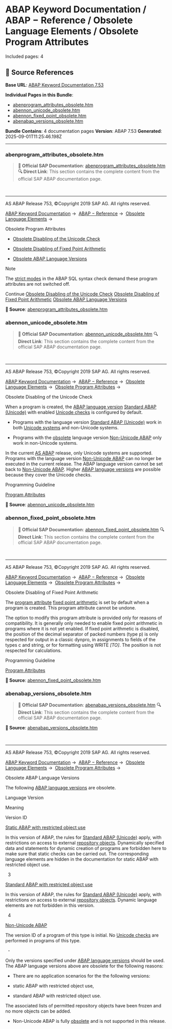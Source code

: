 # ABAP Keyword Documentation / ABAP − Reference / Obsolete Language Elements / Obsolete Program Attributes

Included pages: 4



## 🔗 Source References

**Base URL**: [ABAP Keyword Documentation 7.53](https://help.sap.com/doc/abapdocu_753_index_htm/7.53/en-US/index.htm)

**Individual Pages in this Bundle**:
- [abenprogram_attributes_obsolete.htm](https://help.sap.com/doc/abapdocu_753_index_htm/7.53/en-US/abenprogram_attributes_obsolete.htm)
- [abennon_unicode_obsolete.htm](https://help.sap.com/doc/abapdocu_753_index_htm/7.53/en-US/abennon_unicode_obsolete.htm)
- [abennon_fixed_point_obsolete.htm](https://help.sap.com/doc/abapdocu_753_index_htm/7.53/en-US/abennon_fixed_point_obsolete.htm)
- [abenabap_versions_obsolete.htm](https://help.sap.com/doc/abapdocu_753_index_htm/7.53/en-US/abenabap_versions_obsolete.htm)

**Bundle Contains**: 4 documentation pages
**Version**: ABAP 7.53
**Generated**: 2025-09-01T11:25:46.198Z

---

### abenprogram_attributes_obsolete.htm

> **📖 Official SAP Documentation**: [abenprogram_attributes_obsolete.htm](https://help.sap.com/doc/abapdocu_753_index_htm/7.53/en-US/abenprogram_attributes_obsolete.htm)
> **🔍 Direct Link**: This section contains the complete content from the official SAP ABAP documentation page.


  

* * *

AS ABAP Release 753, ©Copyright 2019 SAP AG. All rights reserved.

[ABAP Keyword Documentation](javascript:call_link\('abenabap.htm'\)) →  [ABAP − Reference](javascript:call_link\('abenabap_reference.htm'\)) →  [Obsolete Language Elements](javascript:call_link\('abenabap_obsolete.htm'\)) → 

Obsolete Program Attributes

-   [Obsolete Disabling of the Unicode Check](javascript:call_link\('abennon_unicode_obsolete.htm'\))

-   [Obsolete Disabling of Fixed Point Arithmetic](javascript:call_link\('abennon_fixed_point_obsolete.htm'\))

-   [Obsolete ABAP Language Versions](javascript:call_link\('abenabap_versions_obsolete.htm'\))

Note

The [strict modes](javascript:call_link\('abenopensql_strict_modes.htm'\)) in the ABAP SQL syntax check demand these program attributes are not switched off.

Continue
[Obsolete Disabling of the Unicode Check](javascript:call_link\('abennon_unicode_obsolete.htm'\))
[Obsolete Disabling of Fixed Point Arithmetic](javascript:call_link\('abennon_fixed_point_obsolete.htm'\))
[Obsolete ABAP Language Versions](javascript:call_link\('abenabap_versions_obsolete.htm'\))



**📖 Source**: [abenprogram_attributes_obsolete.htm](https://help.sap.com/doc/abapdocu_753_index_htm/7.53/en-US/abenprogram_attributes_obsolete.htm)

### abennon_unicode_obsolete.htm

> **📖 Official SAP Documentation**: [abennon_unicode_obsolete.htm](https://help.sap.com/doc/abapdocu_753_index_htm/7.53/en-US/abennon_unicode_obsolete.htm)
> **🔍 Direct Link**: This section contains the complete content from the official SAP ABAP documentation page.


  

* * *

AS ABAP Release 753, ©Copyright 2019 SAP AG. All rights reserved.

[ABAP Keyword Documentation](javascript:call_link\('abenabap.htm'\)) →  [ABAP − Reference](javascript:call_link\('abenabap_reference.htm'\)) →  [Obsolete Language Elements](javascript:call_link\('abenabap_obsolete.htm'\)) →  [Obsolete Program Attributes](javascript:call_link\('abenprogram_attributes_obsolete.htm'\)) → 

Obsolete Disabling of the Unicode Check

When a program is created, the [ABAP language version](javascript:call_link\('abenabap_versions.htm'\)) [Standard ABAP (Unicode)](javascript:call_link\('abenunicode_program_glosry.htm'\) "Glossary Entry") with enabled [Unicode checks](javascript:call_link\('abenunicode_check_glosry.htm'\) "Glossary Entry") is configured by default.

-   Programs with the language version [Standard ABAP (Unicode)](javascript:call_link\('abenunicode_program_glosry.htm'\) "Glossary Entry") work in both [Unicode systems](javascript:call_link\('abenunicode_system_glosry.htm'\) "Glossary Entry") and non-Unicode systems.

-   Programs with the [obsolete](javascript:call_link\('abenabap_versions_obsolete.htm'\)) language version [Non-Unicode ABAP](javascript:call_link\('abennon_unicode_program_glosry.htm'\) "Glossary Entry") only work in non-Unicode systems.

In the current [AS ABAP](javascript:call_link\('abensap_nw_abap_glosry.htm'\) "Glossary Entry") release, only Unicode systems are supported. Programs with the language version [Non-Unicode ABAP](javascript:call_link\('abennon_unicode_program_glosry.htm'\) "Glossary Entry") can no longer be executed in the current release. The ABAP language version cannot be set back to [Non-Unicode ABAP](javascript:call_link\('abennon_unicode_program_glosry.htm'\) "Glossary Entry"). Higher [ABAP language versions](javascript:call_link\('abenabap_version_glosry.htm'\) "Glossary Entry") are possible because they cover the Unicode checks.

Programming Guideline

[Program Attributes](javascript:call_link\('abenprogram_attribute_guidl.htm'\) "Guideline")



**📖 Source**: [abennon_unicode_obsolete.htm](https://help.sap.com/doc/abapdocu_753_index_htm/7.53/en-US/abennon_unicode_obsolete.htm)

### abennon_fixed_point_obsolete.htm

> **📖 Official SAP Documentation**: [abennon_fixed_point_obsolete.htm](https://help.sap.com/doc/abapdocu_753_index_htm/7.53/en-US/abennon_fixed_point_obsolete.htm)
> **🔍 Direct Link**: This section contains the complete content from the official SAP ABAP documentation page.


  

* * *

AS ABAP Release 753, ©Copyright 2019 SAP AG. All rights reserved.

[ABAP Keyword Documentation](javascript:call_link\('abenabap.htm'\)) →  [ABAP − Reference](javascript:call_link\('abenabap_reference.htm'\)) →  [Obsolete Language Elements](javascript:call_link\('abenabap_obsolete.htm'\)) →  [Obsolete Program Attributes](javascript:call_link\('abenprogram_attributes_obsolete.htm'\)) → 

Obsolete Disabling of Fixed Point Arithmetic

The [program attribute](javascript:call_link\('abenprogram_attribute_glosry.htm'\) "Glossary Entry") [fixed point arithmetic](javascript:call_link\('abenfixed_point_arithmetic_glosry.htm'\) "Glossary Entry") is set by default when a program is created. This program attribute cannot be undone.

The option to modify this program attribute is provided only for reasons of compatibility. It is generally only needed to enable fixed point arithmetic in programs where it is not yet enabled. If fixed point arithmetic is disabled, the position of the decimal separator of packed numbers (type p) is only respected for output in a classic dynpro, in assignments to fields of the types c and string, or for formatting using WRITE *\[*TO*\]*. The position is not respected for calculations.

Programming Guideline

[Program Attributes](javascript:call_link\('abenprogram_attribute_guidl.htm'\) "Guideline")



**📖 Source**: [abennon_fixed_point_obsolete.htm](https://help.sap.com/doc/abapdocu_753_index_htm/7.53/en-US/abennon_fixed_point_obsolete.htm)

### abenabap_versions_obsolete.htm

> **📖 Official SAP Documentation**: [abenabap_versions_obsolete.htm](https://help.sap.com/doc/abapdocu_753_index_htm/7.53/en-US/abenabap_versions_obsolete.htm)
> **🔍 Direct Link**: This section contains the complete content from the official SAP ABAP documentation page.


**📖 Source**: [abenabap_versions_obsolete.htm](https://help.sap.com/doc/abapdocu_753_index_htm/7.53/en-US/abenabap_versions_obsolete.htm)


  

* * *

AS ABAP Release 753, ©Copyright 2019 SAP AG. All rights reserved.

[ABAP Keyword Documentation](javascript:call_link\('abenabap.htm'\)) →  [ABAP − Reference](javascript:call_link\('abenabap_reference.htm'\)) →  [Obsolete Language Elements](javascript:call_link\('abenabap_obsolete.htm'\)) →  [Obsolete Program Attributes](javascript:call_link\('abenprogram_attributes_obsolete.htm'\)) → 

Obsolete ABAP Language Versions

The following [ABAP language versions](javascript:call_link\('abenabap_version_glosry.htm'\) "Glossary Entry") are obsolete.

Language Version

Meaning

Version ID

[Static ABAP with restricted object use](javascript:call_link\('abenabap_for_cloud_dev_glosry.htm'\) "Glossary Entry")

In this version of ABAP, the rules for [Standard ABAP (Unicode)](javascript:call_link\('abenunicode_program_glosry.htm'\) "Glossary Entry") apply, with restrictions on access to external [repository objects](javascript:call_link\('abenrepository_object_glosry.htm'\) "Glossary Entry"). Dynamically specified data and statements for dynamic creation of programs are forbidden here to make sure that static checks can be carried out. The corresponding language elements are hidden in the documentation for static ABAP with restricted object use.

  3

[Standard ABAP with restricted object use](javascript:call_link\('abenstandard_abap_restr_obj_glosry.htm'\) "Glossary Entry")

In this version of ABAP, the rules for [Standard ABAP (Unicode)](javascript:call_link\('abenunicode_program_glosry.htm'\) "Glossary Entry") apply, with restrictions on access to external [repository objects](javascript:call_link\('abenrepository_object_glosry.htm'\) "Glossary Entry"). Dynamic language elements are not forbidden in this version.

  4

[Non-Unicode ABAP](javascript:call_link\('abennon_unicode_program_glosry.htm'\) "Glossary Entry")

The version ID of a program of this type is initial. No [Unicode checks](javascript:call_link\('abenunicode_check_glosry.htm'\) "Glossary Entry") are performed in programs of this type.

  -

Only the versions specified under [ABAP language versions](javascript:call_link\('abenabap_versions.htm'\)) should be used. The ABAP language versions above are obsolete for the following reasons:

-   There are no application scenarios for the the following versions:

-   static ABAP with restricted object use,

-   standard ABAP with restricted object use.

The associated lists of permitted repository objects have been frozen and no more objects can be added.

-   Non-Unicode ABAP is fully [obsolete](javascript:call_link\('abennon_unicode_obsolete.htm'\)) and is not supported in this release.
